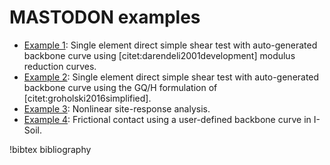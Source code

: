 # MASTODON examples

- [Example 1](examples/example1.md): Single element direct simple shear test with auto-generated backbone curve using [citet:darendeli2001development] modulus reduction curves.
- [Example 2](examples/example2.md): Single element direct simple shear test with auto-generated backbone curve using the GQ/H formulation of [citet:groholski2016simplified].
- [Example 3](examples/example3.md): Nonlinear site-response analysis.
- [Example 4](examples/example4.md): Frictional contact using a user-defined backbone curve in I-Soil.

!bibtex bibliography
